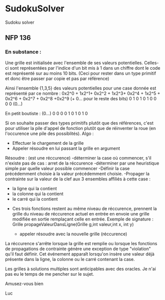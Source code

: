 # SudokuSolver
Sudoku solver

## NFP 136 

### En substance : 
Une grille est initialisée avec l'ensemble de ses valeurs potentielles.
Celles-ci sont représentées par l'indice d'un bit mis à 1 dans un chiffre dont le code est représenté sur au moins 10 bits.
(Ceci pour rester dans un type primitif et donc être passer par copie et pas par référence)

Ainsi l'ensemble {1,3,5} des valeurs potentielles pour une case donnée est représenté par ce nombre : 
0x2^0 + 1x2^1+ 0x2^2 + 1x2^3+ 0x2^4 + 1x2^5 + 0x2^6 + 0x2^7 + 0x2^8 +0x2^9 (+ 0... pour le reste des bits)
0 1 0 1 0 1 0 0 0 0 (0...)

En petit boutiste : (0...) 0 0 0 0 1 0 1 0 1 0

Si on souhaite passer des types primitifs plutôt que des références, c'est pour utiliser la pile d'appel de fonction plutôt que de réinventer la roue (en l'occurence une pile des possiblités).
Algo :
 - Effectuer le chargement de la grille
 - Appeler résoudre en lui passant la grille en argument

Résoudre : (est une réccurence)
  -déterminer la case où commencer, s'il n'existe pas de cas : arret de la réccurence
  -déterminer par une heuristique simple par quelle valeur possible commencer
  -Définir la case précédemment choisie à la valeur précédemment choisie.
  -Propager la contrainte sur la valeur de la clef aux 3 ensembles affiliés à cette case :
   - la ligne qui la contient
   - la colonne qui la contient
   - le carré qui la contient
  
  * Ces trois fonctions restent au même niveau de réccurence, prennent la grille du niveau de réccurence actuel en entrée en envoie une grille modifiée en sortie remplaçant celle en entrée. Exemple de signature :
  Grille propageValeurDansLigne(Grille g,int valeur,int x, int y)
  
    - appeler résoudre avec la nouvelle grille (réccurence)

La réccurence s'arrête lorsque la grille est remplie ou lorsque les fonctions de propagations de contrainte génère une exception de type "violation" qu'il faut définir.
Cet événement apparaît lorsqu'on insère une valeur déjà présente dans la ligne, la colonne ou le carré contenant la case.

Les grilles à solutions multiples sont anticipables avec des oracles. Je n'ai pas eu le temps de me pencher sur le sujet.

Amusez-vous bien

Luc
